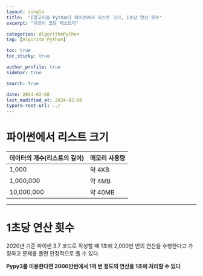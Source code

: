 ```yaml
---
layout: single
title:  "[알고리즘 Python] 파이썬에서 리스트 크기, 1초당 연산 횟수"
excerpt: "이것이 코딩 테스트다"

categories: AlgorithmPython
tag: [Algoritm_Python]

toc: true
toc_sticky: true

author_profile: true
sidebar: true

search: true

date: 2024-02-08
last_modified_at: 2024-02-08
typora-root-url: ../
---
```


# 파이썬에서 리스트 크기

| 데이터의 개수(리스트의 길이) | 메모리 사용량 |
| ---------------------------- | ------------- |
| 1,000                        | 약 4KB        |
| 1,000,000                    | 약 4MB        |
| 10,000,000                   | 약 40MB       |





------

# 1초당 연산 횟수

2020년 기준 파이썬 3.7 코드로 작성할 때 1초에 2,000만 번의 연산을 수행한다고 가정하고 문제를 풀면 안정적으로 풀 수 있다.



**Pypy3를 이용한다면 2000만번에서 1억 번 정도의 연산을 1초에 처리할 수 있다**